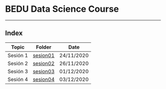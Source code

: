 # BEDU Data Science Course

<hr>

## Index
|Topic|Folder|Date|
|-|-|-|
|Sesión 1|[sesion01](sesion01)|24/11/2020|
|Sesión 2|[sesion02](sesion02)|26/11/2020|
|Sesión 3|[sesion03](sesion03)|01/12/2020|
|Sesión 4|[sesion04](sesion04)|03/12/2020|
